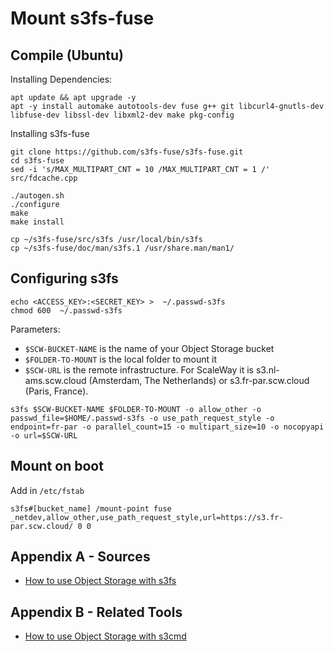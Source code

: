 # Mount s3fs-fuse

## Compile (Ubuntu)
Installing Dependencies:
```shell script
apt update && apt upgrade -y
apt -y install automake autotools-dev fuse g++ git libcurl4-gnutls-dev libfuse-dev libssl-dev libxml2-dev make pkg-config
```
Installing s3fs-fuse
```shell script
git clone https://github.com/s3fs-fuse/s3fs-fuse.git
cd s3fs-fuse
sed -i 's/MAX_MULTIPART_CNT = 10 /MAX_MULTIPART_CNT = 1 /' src/fdcache.cpp

./autogen.sh
./configure
make
make install

cp ~/s3fs-fuse/src/s3fs /usr/local/bin/s3fs
cp ~/s3fs-fuse/doc/man/s3fs.1 /usr/share.man/man1/
```

## Configuring s3fs
```shell script
echo <ACCESS_KEY>:<SECRET_KEY> >  ~/.passwd-s3fs
chmod 600  ~/.passwd-s3fs
```
Parameters:
- `$SCW-BUCKET-NAME` is the name of your Object Storage bucket
- `$FOLDER-TO-MOUNT` is the local folder to mount it
- `$SCW-URL` is the remote infrastructure. For ScaleWay it is s3.nl-ams.scw.cloud (Amsterdam, The Netherlands) or s3.fr-par.scw.cloud (Paris, France).

```shell script
s3fs $SCW-BUCKET-NAME $FOLDER-TO-MOUNT -o allow_other -o passwd_file=$HOME/.passwd-s3fs -o use_path_request_style -o endpoint=fr-par -o parallel_count=15 -o multipart_size=10 -o nocopyapi -o url=$SCW-URL
```

## Mount on boot
Add in `/etc/fstab`
```shell script
s3fs#[bucket_name] /mount-point fuse _netdev,allow_other,use_path_request_style,url=https://s3.fr-par.scw.cloud/ 0 0
```

## Appendix A - Sources
- [How to use Object Storage with s3fs](https://www.scaleway.com/en/docs/object-storage-with-s3fs/)

## Appendix B - Related Tools
- [How to use Object Storage with s3cmd](https://www.scaleway.com/en/docs/object-storage-with-s3cmd/)
